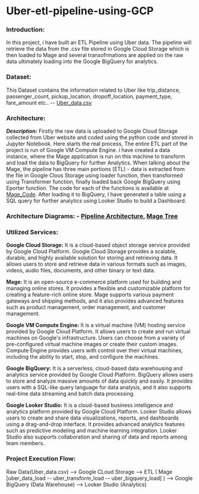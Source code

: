 # Uber-etl-pipeline-using-GCP

### Introduction:
In this project, i have built an ETL Pipeline using Uber data. The pipeline will retrieve the data from the .csv file stored in Google Cloud Storage  which is then loaded to Mage and several transofrmations are applied on the raw data ultimately loading into the Google BigQuery for analytics.

### Dataset:
This Dataset contains the information related to Uber like trip_distance, passenger_count, pickup_location, dropoff_location, payment_type, fare_amount etc.. -- [Uber_data.csv](https://github.com/SameerPathaan/Uber-ETL-pipeline-using-GCP/tree/main/data)

### Architecture:
***Description:*** Firstly the raw data is uploaded to Google Cloud Storage collected from Uber website and coded using the python code and stored in Jupyter Notebook. Here starts the real process, The entire ETL part of the project is run of Google VM Compute Engine. i have created a data instance, where the Mage application is run on this machine to transform and load the data to BigQuery for further Analytics. When talking about the Mage, the pipeline has three main portions (ETL) - data is extracted from the file in Google Clous Storage using loader function, then transformed using Transformer function, finally loaded back Google BigQuery using Eporter function. The code for each of the functions is available at [Mage_Code](https://github.com/SameerPathaan/Uber-ETL-pipeline-using-GCP/tree/main/Mage_Code). After loading it to BigQuery, I have generated a table using a SQL query for further analytics using Looker Studio to build a Dashboard. 

### Architecture Diagrams: - [Pipeline Architecture](https://github.com/SameerPathaan/Uber-ETL-pipeline-using-GCP/blob/main/Architecture_Diagrams/Uber_Pipeline_architecture.jpg), [Mage Tree](https://github.com/SameerPathaan/Uber-ETL-pipeline-using-GCP/blob/main/Architecture_Diagrams/Mage_Architecture.png)

### Utilized Services:
**Google Cloud Storage:** It is a cloud-based object storage service provided by Google Cloud Platform. Google Cloud Storage provides a scalable, durable, and highly available solution for storing and retrieving data. It allows users to store and retrieve data in various formats such as images, videos, audio files, documents, and other binary or text data.

**Mage:** It is an open-source e-commerce platform used for building and managing online stores. It provides a flexible and customizable platform for creating a feature-rich online store. Mage supports various payment gateways and shipping methods, and it also provides advanced features such as product management, order management, and customer management.

**Google VM Compute Engine:** It is a virtual machine (VM) hosting service provided by Google Cloud Platform. It allows users to create and run virtual machines on Google's infrastructure. Users can choose from a variety of pre-configured virtual machine images or create their custom images. Compute Engine provides users with control over their virtual machines, including the ability to start, stop, and configure the machines.

**Google BigQuery:** It is a serverless, cloud-based data warehousing and analytics service provided by Google Cloud Platform. BigQuery allows users to store and analyze massive amounts of data quickly and easily. It provides users with a SQL-like query language for data analysis, and it also supports real-time data streaming and batch data processing.

**Google Looker Studio:** It is a cloud-based business intelligence and analytics platform provided by Google Cloud Platform. Looker Studio allows users to create and share data visualizations, reports, and dashboards using a drag-and-drop interface. It provides advanced analytics features such as predictive modeling and machine learning integration. Looker Studio also supports collaboration and sharing of data and reports among team members.

### Project Execution Flow:
Raw Data(Uber_data.csv) --> Google CLoud Storage --> ETL ( Mage [uber_data_load -- uber_transform_load -- uber_bigquery_load] ) --> Google BigQuery (Data Warehouse)  --> Looker Studio (Analytics)


